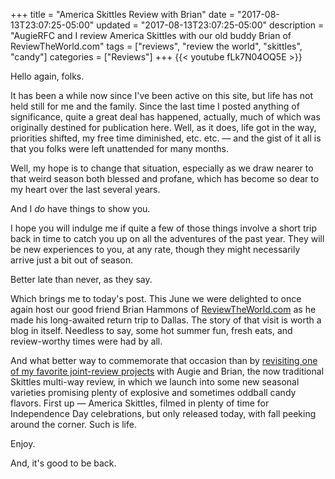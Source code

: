 +++
title = "America Skittles Review with Brian"
date = "2017-08-13T23:07:25-05:00"
updated = "2017-08-13T23:07:25-05:00"
description = "AugieRFC and I review America Skittles with our old buddy Brian of ReviewTheWorld.com"
tags = ["reviews", "review the world", "skittles", "candy"]
categories = ["Reviews"]
+++
{{< youtube fLk7N04OQ5E >}}

Hello again, folks.

It has been a while now since I've been active on this site, but life has not held still for me and the family. Since the last time I posted anything of significance, quite a great deal has happened, actually, much of which was originally destined for publication here. Well, as it does, life got in the way, priorities shifted, my free time diminished, etc. etc. — and the gist of it all is that you folks were left unattended for many months. 
<!--more-->

Well, my hope is to change that situation, especially as we draw nearer to that weird season both blessed and profane, which has become so dear to my heart over the last several years. 

And I _do_ have things to show you.

I hope you will indulge me if quite a few of those things involve a short trip back in time to catch you up on all the adventures of the past year. They will be new experiences to you, at any rate, though they might necessarily arrive just a bit out of season.

Better late than never, as they say.

Which brings me to today's post. This June we were delighted to once again host our good friend Brian Hammons of [ReviewTheWorld.com](http://www.reviewtheworld.com/) as he made his long-awaited return trip to Dallas. The story of that visit is worth a blog in itself. Needless to say, some hot summer fun, fresh eats, and review-worthy times were had by all.

And what better way to commemorate that occasion than by [revisiting one of my favorite joint-review projects](http://www.reviewtheworld.com/2015/04/skittles-four-ways.html) with Augie and Brian, the now traditional Skittles multi-way review, in which we launch into some new seasonal varieties promising plenty of explosive and sometimes oddball candy flavors. First up — America Skittles, filmed in plenty of time for Independence Day celebrations, but only released today, with fall peeking around the corner. Such is life.

Enjoy. 

And, it's good to be back.
